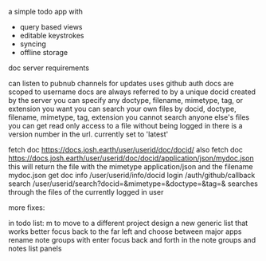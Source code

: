 a simple todo app with

* query based views
* editable keystrokes
* syncing
* offline storage


doc server requirements

can listen to pubnub channels for updates
uses github auth
docs are scoped to username
docs are always referred to by a unique docid created by the server
you can specify any doctype, filename, mimetype, tag, or extension you want
you can search your own files by docid, doctype, filename, mimetype, tag, extension
you cannot search anyone else's files
you can get read only access to a file without being logged in
there is a version number in the url. currently set to 'latest'

fetch doc 
    https://docs.josh.earth/user/userid/doc/docid/
also fetch doc
    https://docs.josh.earth/user/userid/doc/docid/application/json/mydoc.json  
    this will return the file with the mimetype application/json and the filename mydoc.json
get doc info
    /user/userid/info/docid
login
    /auth/github/callback
search
    /user/userid/search?docid=&mimetype=&doctype=&tag=&
    searches through the files of the currently logged in user
    
    
    
more fixes:

in todo list:  m to move to a different project
design a new generic list that works better
focus back to the far left and choose between major apps
rename note groups with enter
focus back and forth in the note groups and notes list panels

